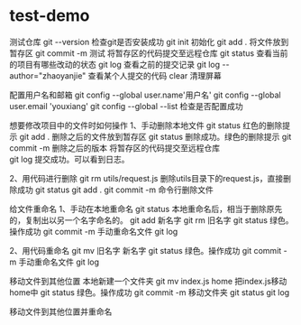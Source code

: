 # test-demo
测试仓库
git --version 检查git是否安装成功
git init 初始化
git add . 将文件放到暂存区
git commit -m 测试   将暂存区的代码提交至远程仓库
git status 查看当前的项目有哪些改动的状态
git log  查看之前的提交记录
git log --author="zhaoyanjie"  查看某个人提交的代码
clear  清理屏幕


配置用户名和邮箱
git config --global user.name'用户名'
git config --global user.email 'youxiang'
git config --global --list    检查是否配置成功



想要修改项目中的文件时如何操作
1、手动删除本地文件
git status  红色的删除提示
git add .   删除之后的文件放到暂存区
git status   删除成功。绿色的删除提示
git commit -m 删除之后的版本   将暂存区的代码提交至远程仓库  
git log 提交成功。可以看到日志。

2、用代码进行删除
git rm utils/request.js   删除utils目录下的request.js，直接删除成功
git status
git add .
git commit -m 命令行删除文件

给文件重命名
1、手动在本地重命名
git status  本地重命名后，相当于删除原先的，复制出以另一个名字命名的。
git add 新名字
git rm 旧名字
git status   绿色。操作成功
git commit -m 手动重命名文件
git log

2、用代码重命名
git mv 旧名字 新名字
git status   绿色。操作成功
git commit -m 手动重命名文件
git log


移动文件到其他位置
本地新建一个文件夹
git mv index.js home  把index.js移动home中
git status 绿色。操作成功
git commit -m 移动文件夹
git status
git log


移动文件到其他位置并重命名


